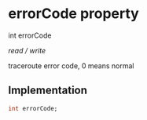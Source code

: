 


# errorCode property







int errorCode
  
_<span class="feature">read / write</span>_



<p>traceroute error code, 0 means normal</p>



## Implementation

```dart
int errorCode;
```







